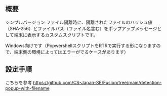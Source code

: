 ## 概要

シンプルバージョン
ファイル隔離時に、隔離されたファイルのハッシュ値（SHA-256）とファイルパス（ファイル名含む）をポップアップメッセージとして端末に表示するカスタムスクリプトです。

Windows向けです（PopwershellスクリプトをRTRで実行する形になりますので、端末側の環境によってはエラーがでるケースがあります）

## 設定手順

こちらを参考
https://github.com/CS-Japan-SE/Fusion/tree/main/detection-popup-with-filename
